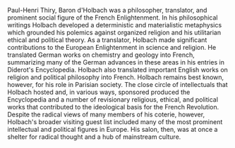 Paul-Henri Thiry, Baron d'Holbach was a philosopher, translator, and prominent social figure of the French Enlightenment. In his philosophical writings Holbach developed a deterministic and materialistic metaphysics which grounded his polemics against organized religion and his utilitarian ethical and political theory. As a translator, Holbach made significant contributions to the European Enlightenment in science and religion. He translated German works on chemistry and geology into French, summarizing many of the German advances in these areas in his entries in Diderot's Encyclopedia. Holbach also translated important English works on religion and political philosophy into French. Holbach remains best known, however, for his role in Parisian society. The close circle of intellectuals that Holbach hosted and, in various ways, sponsored produced the Encyclopedia and a number of revisionary religious, ethical, and political works that contributed to the ideological basis for the French Revolution. Despite the radical views of many members of his coterie, however, Holbach's broader visiting guest list included many of the most prominent intellectual and political figures in Europe. His salon, then, was at once a shelter for radical thought and a hub of mainstream culture.